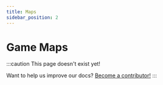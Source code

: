 ```yaml
---
title: Maps
sidebar_position: 2
---
```


# Game Maps

:::caution
This page doesn't exist yet! 

Want to help us improve our docs? [Become a contributor!](https://github.com/BattlesnakeOfficial/docs)
:::
